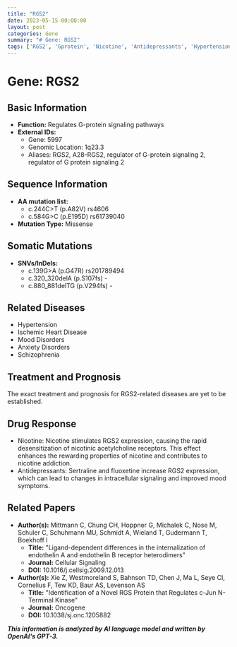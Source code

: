 ```yaml
---
title: "RGS2"
date: 2023-05-15 00:00:00
layout: post
categories: Gene
summary: "# Gene: RGS2"
tags: ['RGS2', 'Gprotein', 'Nicotine', 'Antidepressants', 'Hypertension', 'IschemicHeartDisease', 'MoodDisorders', 'Schizophrenia']
---
```


# Gene: RGS2

## Basic Information
- **Function:** Regulates G-protein signaling pathways
- **External IDs:**
    - Gene: 5997
    - Genomic Location: 1q23.3
    - Aliases: RGS2, A28-RGS2, regulator of G-protein signaling 2, regulator of G protein signaling 2

## Sequence Information
- **AA mutation list:**
    - c.244C>T (p.A82V) rs4606
    - c.584G>C (p.E195D) rs61739040
- **Mutation Type:** Missense

## Somatic Mutations
- **SNVs/InDels:**
    - c.139G>A (p.G47R) rs201789494
    - c.320_320delA (p.S107fs) -
    - c.880_881delTG (p.V294fs) -

## Related Diseases
- Hypertension
- Ischemic Heart Disease
- Mood Disorders
- Anxiety Disorders
- Schizophrenia

## Treatment and Prognosis
The exact treatment and prognosis for RGS2-related diseases are yet to be established.

## Drug Response
- Nicotine: Nicotine stimulates RGS2 expression, causing the rapid desensitization of nicotinic acetylcholine receptors. This effect enhances the rewarding properties of nicotine and contributes to nicotine addiction.
- Antidepressants: Sertraline and fluoxetine increase RGS2 expression, which can lead to changes in intracellular signaling and improved mood symptoms.

## Related Papers
- **Author(s):** Mittmann C, Chung CH, Hoppner G, Michalek C, Nose M, Schuler C, Schuhmann MU, Schmidt A, Wieland T, Gudermann T, Boekhoff I
  - **Title:** "Ligand-dependent differences in the internalization of endothelin A and endothelin B receptor heterodimers"
  - **Journal:** Cellular Signaling
  - **DOI:** 10.1016/j.cellsig.2009.12.013 
- **Author(s):** Xie Z, Westmoreland S, Bahnson TD, Chen J, Ma L, Seye CI, Cornelius F, Tew KD, Baur AS, Levenson AS
  - **Title:** "Identification of a Novel RGS Protein that Regulates c-Jun N-Terminal Kinase"
  - **Journal:** Oncogene
  - **DOI:** 10.1038/sj.onc.1205882

**_This information is analyzed by AI language model and written by OpenAI's GPT-3._**